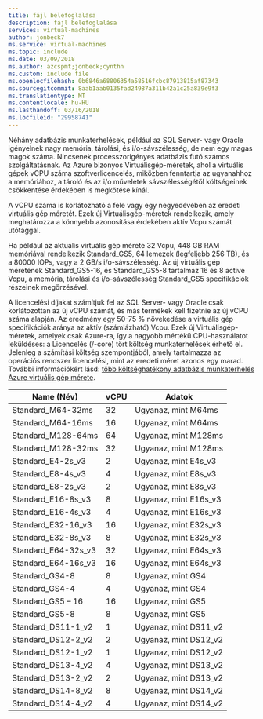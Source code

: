 ```yaml
---
title: fájl belefoglalása
description: fájl belefoglalása
services: virtual-machines
author: jonbeck7
ms.service: virtual-machines
ms.topic: include
ms.date: 03/09/2018
ms.author: azcspmt;jonbeck;cynthn
ms.custom: include file
ms.openlocfilehash: 0b6846a68806354a58516fcbc87913815af87343
ms.sourcegitcommit: 8aab1aab0135fad24987a311b42a1c25a839e9f3
ms.translationtype: MT
ms.contentlocale: hu-HU
ms.lasthandoff: 03/16/2018
ms.locfileid: "29958741"
---
```

Néhány adatbázis munkaterhelések, például az SQL Server- vagy Oracle igényelnek nagy memória, tárolási, és i/o-sávszélesség, de nem egy magas magok száma. Nincsenek processzorigényes adatbázis futó számos szolgáltatásnak. Az Azure bizonyos Virtuálisgép-méretek, ahol a virtuális gépek vCPU száma szoftverlicencelés, miközben fenntartja az ugyanahhoz a memóriához, a tároló és az i/o műveletek sávszélességétől költségeinek csökkentése érdekében is megkötése kínál.

A vCPU száma is korlátozható a fele vagy egy negyedévében az eredeti virtuális gép méretét. Ezek új Virtuálisgép-méretek rendelkezik, amely meghatározza a könnyebb azonosítása érdekében aktív Vcpu számát utótaggal.

Ha például az aktuális virtuális gép mérete 32 Vcpu, 448 GB RAM memóriával rendelkezik Standard_GS5, 64 lemezek (legfeljebb 256 TB), és a 80000 IOPs, vagy a 2 GB/s i/o-sávszélesség. Az új virtuális gép méretének Standard_GS5-16, és Standard_GS5-8 tartalmaz 16 és 8 active Vcpu, a memória, tárolási és i/o-sávszélesség Standard_GS5 specifikációk részeinek megőrzésével.

A licencelési díjakat számítjuk fel az SQL Server- vagy Oracle csak korlátozottan az új vCPU számát, és más termékek kell fizetnie az új vCPU száma alapján. Az eredmény egy 50-75 % növekedése a virtuális gép specifikációk aránya az aktív (számlázható) Vcpu. Ezek új Virtuálisgép-méretek, amelyek csak Azure-ra, így a nagyobb mértékű CPU-használatot leküldéses: a Licencelés (/-core) tört költség munkaterhelések érhető el. Jelenleg a számítási költség szempontjából, amely tartalmazza az operációs rendszer licencelési, mint az eredeti méret azonos egy marad. További információkért lásd: [több költséghatékony adatbázis munkaterhelés Azure virtuális gép mérete](https://azure.microsoft.com/blog/announcing-new-azure-vm-sizes-for-more-cost-effective-database-workloads/).


| Name (Név)                | vCPU | Adatok           |
|---------------------|------|-----------------|
| Standard_M64-32ms   | 32   | Ugyanaz, mint M64ms   |
| Standard_M64-16ms   | 16   | Ugyanaz, mint M64ms   |
| Standard_M128-64ms  | 64   | Ugyanaz, mint M128ms  |
| Standard_M128-32ms  | 32   | Ugyanaz, mint M128ms  |
| Standard_E4-2s_v3   | 2    | Ugyanaz, mint E4s_v3  |
| Standard_E8-4s_v3   | 4    | Ugyanaz, mint E8s_v3  |
| Standard_E8-2s_v3   | 2    | Ugyanaz, mint E8s_v3  |
| Standard_E16-8s_v3  | 8    | Ugyanaz, mint E16s_v3 |
| Standard_E16-4s_v3  | 4    | Ugyanaz, mint E16s_v3 |
| Standard_E32-16_v3  | 16   | Ugyanaz, mint E32s_v3 |
| Standard_E32-8s_v3  | 8    | Ugyanaz, mint E32s_v3 |
| Standard_E64-32s_v3 | 32   | Ugyanaz, mint E64s_v3 |
| Standard_E64-16s_v3 | 16   | Ugyanaz, mint E64s_v3 |
| Standard_GS4-8      | 8    | Ugyanaz, mint GS4     |
| Standard_GS4-4      | 4    | Ugyanaz, mint GS4     |
| Standard_GS5 – 16     | 16   | Ugyanaz, mint GS5     |
| Standard_GS5-8      | 8    | Ugyanaz, mint GS5     |
| Standard_DS11-1_v2  | 1    | Ugyanaz, mint DS11_v2 |
| Standard_DS12-2_v2  | 2    | Ugyanaz, mint DS12_v2 |
| Standard_DS12-1_v2  | 1    | Ugyanaz, mint DS12_v2 |
| Standard_DS13-4_v2  | 4    | Ugyanaz, mint DS13_v2 |
| Standard_DS13-2_v2  | 2    | Ugyanaz, mint DS13_v2 |
| Standard_DS14-8_v2  | 8    | Ugyanaz, mint DS14_v2 |
| Standard_DS14-4_v2  | 4    | Ugyanaz, mint DS14_v2 |
